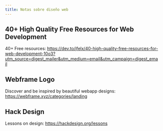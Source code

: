 ```yaml
---
title: Notas sobre diseño web
---
```


## 40+ High Quality Free Resources for Web Development

40+ Free resources:
<https://dev.to/jfelx/40-high-quality-free-resources-for-web-development-10o3?utm_source=digest_mailer&utm_medium=email&utm_campaign=digest_email>

## Webframe Logo

Discover and be inspired by beautiful webapp designs:
<https://webframe.xyz/categories/landing>

## Hack Design

Lessons on design: <https://hackdesign.org/lessons>
